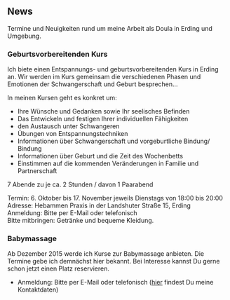## News
Termine und Neuigkeiten rund um meine Arbeit als Doula in Erding und Umgebung.

### Geburtsvorbereitenden Kurs
Ich biete einen Entspannungs- und geburtsvorbereitenden Kurs in Erding an.
Wir werden im Kurs gemeinsam die verschiedenen Phasen und Emotionen der Schwangerschaft und Geburt besprechen...

In meinen Kursen geht es konkret um:

- Ihre Wünsche und Gedanken sowie Ihr seelisches Befinden
- Das Entwickeln und festigen Ihrer individuellen Fähigkeiten
- den Austausch unter Schwangeren
- Übungen von Entspannungstechniken
- Informationen über Schwangerschaft und vorgeburtliche Bindung/ Bindung
- Informationen über Geburt und die Zeit des Wochenbetts
- Einstimmen auf die kommenden Veränderungen in Familie und Partnerschaft

7 Abende zu je ca. 2 Stunden / davon 1 Paarabend

Termin: 6. Oktober bis 17. November jeweils Dienstags von 18:00 bis 20:00<br>
Adresse: Hebammen Praxis in der Landshuter Straße 15, Erding <br>
Anmeldung: Bitte per E-Mail oder telefonisch<br>
Bitte mitbringen: Getränke und bequeme Kleidung.

### Babymassage
Ab Dezember 2015 werde ich Kurse zur Babymassage anbieten. Die Termine gebe ich demnächst hier bekannt. Bei Interesse kannst Du gerne schon jetzt einen Platz reservieren.

- Anmeldung: Bitte per E-Mail oder telefonisch ([hier](http://geburt-doula.de/contact/index.html) findest Du meine Kontaktdaten)
